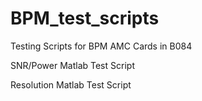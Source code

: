 # BPM_test_scripts
Testing Scripts for BPM AMC Cards in B084

SNR/Power Matlab Test Script

Resolution Matlab Test Script
